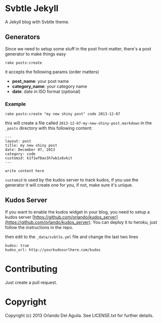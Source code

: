 # Svbtle Jekyll

A Jekyll blog with Svbtle theme.

## Generators

Since we need to setup some stuff in the post front matter, there's a post generator to make things easy

`rake posts:create`

it accepts the following params (order matters)

* **post_name**: your post name
* **category_name**: your category name
* **date**: date in ISO format (optional)

### Example

`rake posts:create "my new shiny post" code 2013-12-07`

this will create a file called `2013-12-07-my-new-shiny-post.markdown` in the `_posts` directory with this following content:

```
---
layout: post
title: my new shiny post
date: December 07, 2013
category: code
customid: k1f1wf8ax3h7wb1x6vkit
---

write content here
```

`customid` is used by the kudos server to track kudos, if you use the generator it will create one for you, if not, make sure it's unique.

## Kudos Server

If you want to enable the kudos widget in your blog, you need to setup a kudos server [https://github.com/orlando/kudos_server](https://github.com/orlando/kudos_server). You can
deploy it to heroku, just follow the instructions in the repo.

then edit to the `_data/svbtle.yml` file and change the last two lines

```
kudos: true
kudos_url: http://yourkudosurlhere.com/kudos
```

# Contributing

Just create a pull request.

# Copyright

Copyright (c) 2013 Orlando Del Aguila. See LICENSE.txt for further details.